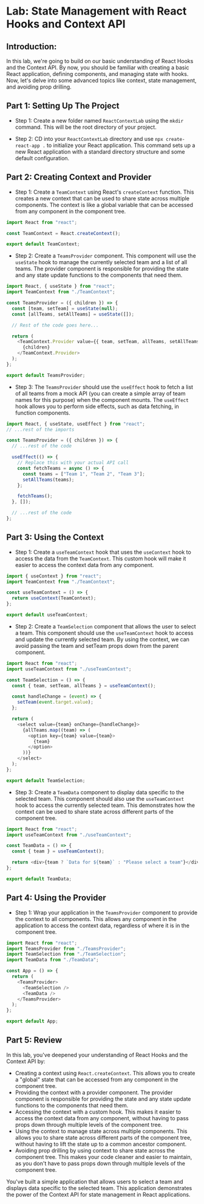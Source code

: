 # Lab: State Management with React Hooks and Context API

## Introduction:

In this lab, we're going to build on our basic understanding of React Hooks and the Context API. By now, you should be familiar with creating a basic React application, defining components, and managing state with hooks. Now, let's delve into some advanced topics like context, state management, and avoiding prop drilling.

## Part 1: Setting Up The Project

- Step 1: Create a new folder named `ReactContextLab` using the `mkdir` command. This will be the root directory of your project.

- Step 2: CD into your `ReactContextLab` directory and use `npx create-react-app .` to initialize your React application. This command sets up a new React application with a standard directory structure and some default configuration.

## Part 2: Creating Context and Provider

- Step 1: Create a `TeamContext` using React's `createContext` function. This creates a new context that can be used to share state across multiple components. The context is like a global variable that can be accessed from any component in the component tree.

```javascript
import React from "react";

const TeamContext = React.createContext();

export default TeamContext;
```

- Step 2: Create a `TeamsProvider` component. This component will use the `useState` hook to manage the currently selected team and a list of all teams. The provider component is responsible for providing the state and any state update functions to the components that need them.

```javascript
import React, { useState } from "react";
import TeamContext from "./TeamContext";

const TeamsProvider = ({ children }) => {
  const [team, setTeam] = useState(null);
  const [allTeams, setAllTeams] = useState([]);

  // Rest of the code goes here...

  return (
    <TeamContext.Provider value={{ team, setTeam, allTeams, setAllTeams }}>
      {children}
    </TeamContext.Provider>
  );
};

export default TeamsProvider;
```

- Step 3: The `TeamsProvider` should use the `useEffect` hook to fetch a list of all teams from a mock API (you can create a simple array of team names for this purpose) when the component mounts. The `useEffect` hook allows you to perform side effects, such as data fetching, in function components.

```javascript
import React, { useState, useEffect } from "react";
// ...rest of the imports

const TeamsProvider = ({ children }) => {
  // ...rest of the code

  useEffect(() => {
    // Replace this with your actual API call
    const fetchTeams = async () => {
      const teams = ["Team 1", "Team 2", "Team 3"];
      setAllTeams(teams);
    };

    fetchTeams();
  }, []);

  // ...rest of the code
};
```

## Part 3: Using the Context

- Step 1: Create a `useTeamContext` hook that uses the `useContext` hook to access the data from the `TeamContext`. This custom hook will make it easier to access the context data from any component.

```javascript
import { useContext } from "react";
import TeamContext from "./TeamContext";

const useTeamContext = () => {
  return useContext(TeamContext);
};

export default useTeamContext;
```

- Step 2: Create a `TeamSelection` component that allows the user to select a team. This component should use the `useTeamContext` hook to access and update the currently selected team. By using the context, we can avoid passing the team and setTeam props down from the parent component.

```javascript
import React from "react";
import useTeamContext from "./useTeamContext";

const TeamSelection = () => {
  const { team, setTeam, allTeams } = useTeamContext();

  const handleChange = (event) => {
    setTeam(event.target.value);
  };

  return (
    <select value={team} onChange={handleChange}>
      {allTeams.map((team) => (
        <option key={team} value={team}>
          {team}
        </option>
      ))}
    </select>
  );
};

export default TeamSelection;
```

- Step 3: Create a `TeamData` component to display data specific to the selected team. This component should also use the `useTeamContext` hook to access the currently selected team. This demonstrates how the context can be used to share state across different parts of the component tree.

```javascript
import React from "react";
import useTeamContext from "./useTeamContext";

const TeamData = () => {
  const { team } = useTeamContext();

  return <div>{team ? `Data for ${team}` : "Please select a team"}</div>;
};

export default TeamData;
```

## Part 4: Using the Provider

- Step 1: Wrap your application in the `TeamsProvider` component to provide the context to all components. This allows any component in the application to access the context data, regardless of where it is in the component tree.

```javascript
import React from "react";
import TeamsProvider from "./TeamsProvider";
import TeamSelection from "./TeamSelection";
import TeamData from "./TeamData";

const App = () => {
  return (
    <TeamsProvider>
      <TeamSelection />
      <TeamData />
    </TeamsProvider>
  );
};

export default App;
```

## Part 5: Review

In this lab, you've deepened your understanding of React Hooks and the Context API by:

- Creating a context using `React.createContext`. This allows you to create a "global" state that can be accessed from any component in the component tree.
- Providing the context with a provider component. The provider component is responsible for providing the state and any state update functions to the components that need them.
- Accessing the context with a custom hook. This makes it easier to access the context data from any component, without having to pass props down through multiple levels of the component tree.
- Using the context to manage state across multiple components. This allows you to share state across different parts of the component tree, without having to lift the state up to a common ancestor component.
- Avoiding prop drilling by using context to share state across the component tree. This makes your code cleaner and easier to maintain, as you don't have to pass props down through multiple levels of the component tree.

You've built a simple application that allows users to select a team and displays data specific to the selected team. This application demonstrates the power of the Context API for state management in React applications.
